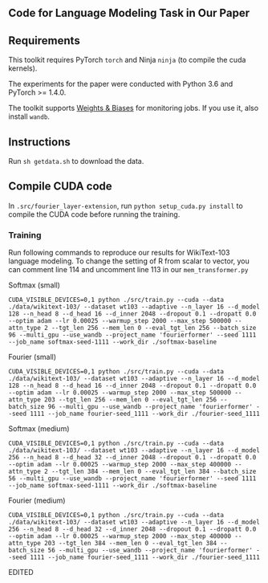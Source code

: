## Code for Language Modeling Task in Our Paper

## Requirements
This toolkit requires PyTorch `torch` and Ninja `ninja` (to compile the cuda kernels).

The experiments for the paper were conducted with Python 3.6 and PyTorch >= 1.4.0.

The toolkit supports [Weights & Biases](https://docs.wandb.ai/) for monitoring jobs. If you use it, also install `wandb`.

## Instructions

Run `sh getdata.sh` to download the data.

## Compile CUDA code

In `.src/fourier_layer-extension`, run `python setup_cuda.py install` to compile the CUDA code before running the training.

### Training

Run following commands to reproduce our results for WikiText-103 language modeling. To change the setting of R from scalar to vector, you can comment line 114 and uncomment line 113 in our `mem_transformer.py`

Softmax (small)
```
CUDA_VISIBLE_DEVICES=0,1 python ./src/train.py --cuda --data ./data/wikitext-103/ --dataset wt103 --adaptive --n_layer 16 --d_model 128 --n_head 8 --d_head 16 --d_inner 2048 --dropout 0.1 --dropatt 0.0 --optim adam --lr 0.00025 --warmup_step 2000 --max_step 500000 --attn_type 2 --tgt_len 256 --mem_len 0 --eval_tgt_len 256 --batch_size 96 --multi_gpu --use_wandb --project_name 'fourierformer' --seed 1111 --job_name softmax-seed-1111 --work_dir ./softmax-baseline
```

Fourier (small)
```
CUDA_VISIBLE_DEVICES=0,1 python ./src/train.py --cuda --data ./data/wikitext-103/ --dataset wt103 --adaptive --n_layer 16 --d_model 128 --n_head 8 --d_head 16 --d_inner 2048 --dropout 0.1 --dropatt 0.0 --optim adam --lr 0.00025 --warmup_step 2000 --max_step 500000 --attn_type 203 --tgt_len 256 --mem_len 0 --eval_tgt_len 256 --batch_size 96 --multi_gpu --use_wandb --project_name 'fourierformer' --seed 1111 --job_name fourier-seed_1111 --work_dir ./fourier-seed_1111 
```

Softmax (medium)
```
CUDA_VISIBLE_DEVICES=0,1 python ./src/train.py --cuda --data ./data/wikitext-103/ --dataset wt103 --adaptive --n_layer 16 --d_model 256 --n_head 8 --d_head 32 --d_inner 2048 --dropout 0.1 --dropatt 0.0 --optim adam --lr 0.00025 --warmup_step 2000 --max_step 400000 --attn_type 2 --tgt_len 384 --mem_len 0 --eval_tgt_len 384 --batch_size 56 --multi_gpu --use_wandb --project_name 'fourierformer' --seed 1111 --job_name softmax-seed-1111 --work_dir ./softmax-baseline
```

Fourier (medium)
```
CUDA_VISIBLE_DEVICES=0,1 python ./src/train.py --cuda --data ./data/wikitext-103/ --dataset wt103 --adaptive --n_layer 16 --d_model 256 --n_head 8 --d_head 32 --d_inner 2048 --dropout 0.1 --dropatt 0.0 --optim adam --lr 0.00025 --warmup_step 2000 --max_step 400000 --attn_type 203 --tgt_len 384 --mem_len 0 --eval_tgt_len 384 --batch_size 56 --multi_gpu --use_wandb --project_name 'fourierformer' --seed 1111 --job_name fourier-seed_1111 --work_dir ./fourier-seed_1111 
```

EDITED
